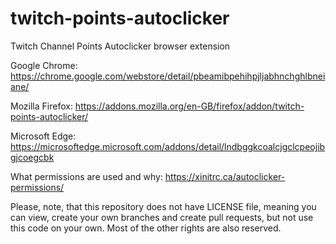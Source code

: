 # twitch-points-autoclicker
Twitch Channel Points Autoclicker browser extension


Google Chrome: https://chrome.google.com/webstore/detail/pbeamibpehihpjljabhnchghlbneiane/

Mozilla Firefox: https://addons.mozilla.org/en-GB/firefox/addon/twitch-points-autoclicker/

Microsoft Edge: https://microsoftedge.microsoft.com/addons/detail/lndbggkcoalcjgclcpeojibgjcoegcbk


What permissions are used and why: https://xinitrc.ca/autoclicker-permissions/

Please, note, that this repository does not have LICENSE file, meaning you can view, create your own branches and create pull requests, but not use this code on your own. Most of the other rights are also reserved.
